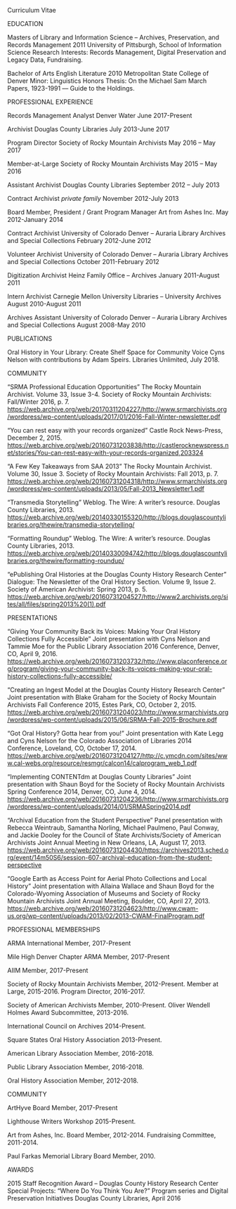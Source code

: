 Curriculum Vitae

EDUCATION

Masters of Library and Information Science – Archives, Preservation, and Records Management 2011
University of Pittsburgh, School of Information Science
Research Interests: Records Management, Digital Preservation and Legacy Data, Fundraising.

Bachelor of Arts English Literature 2010
Metropolitan State College of Denver
Minor: Linguistics
Honors Thesis: On the Michael Sam March Papers, 1923-1991 –– Guide to the Holdings.

PROFESSIONAL EXPERIENCE

Records Management Analyst
Denver Water
June 2017-Present

Archivist 
Douglas County Libraries
July 2013-June 2017

Program Director 
Society of Rocky Mountain Archivists
May 2016 – May 2017

Member-at-Large
Society of Rocky Mountain Archivists
May 2015 – May 2016

Assistant Archivist
Douglas County Libraries
September 2012 – July 2013

Contract Archivist
*private family*
November 2012-July 2013

Board Member, President / Grant Program Manager
Art from Ashes Inc.
May 2012-January 2014

Contract Archivist
University of Colorado Denver – Auraria Library Archives and Special Collections
February 2012-June 2012

Volunteer Archivist
University of Colorado Denver – Auraria Library Archives and Special Collections
October 2011-February 2012

Digitization Archivist
Heinz Family Office – Archives
January 2011-August 2011

Intern Archivist
Carnegie Mellon University Libraries – University Archives
August 2010-August 2011

Archives Assistant 
University of Colorado Denver – Auraria Library Archives and Special Collections
August 2008-May 2010

PUBLICATIONS

Oral History in Your Library: Create Shelf Space for Community Voice
Cyns Nelson with contributions by Adam Speirs. Libraries Unlimited, July 2018.

COMMUNITY

“SRMA Professional Education Opportunities”
The Rocky Mountain Archivist. Volume 33, Issue 3-4. Society of Rocky Mountain Archivists: Fall/Winter 2016, p. 7.
https://web.archive.org/web/20170311204227/http://www.srmarchivists.org/wordpress/wp-content/uploads/2017/01/2016-Fall-Winter-newsletter.pdf

“You can rest easy with your records organized”
Castle Rock News-Press, December 2, 2015.
https://web.archive.org/web/20160731203838/http://castlerocknewspress.net/stories/You-can-rest-easy-with-your-records-organized,203324

“A Few Key Takeaways from SAA 2013”
The Rocky Mountain Archivist. Volume 30, Issue 3. Society of Rocky Mountain Archivists: Fall 2013, p. 7.
https://web.archive.org/web/20160731204318/http://www.srmarchivists.org/wordpress/wp-content/uploads/2013/05/Fall-2013_Newsletter1.pdf

“Transmedia Storytelling”
Weblog. The Wire: A writer’s resource. Douglas County Libraries, 2013.
https://web.archive.org/web/20140330155320/http://blogs.douglascountylibraries.org/thewire/transmedia-storytelling/

“Formatting Roundup”
Weblog. The Wire: A writer’s resource. Douglas County Libraries, 2013.
https://web.archive.org/web/20140330094742/http://blogs.douglascountylibraries.org/thewire/formatting-roundup/

“ePublishing Oral Histories at the Douglas County History Research Center”
Dialogue: The Newsletter of the Oral History Section. Volume 9, Issue 2. Society of American Archivist: Spring 2013, p. 5.
https://web.archive.org/web/20160731204527/http://www2.archivists.org/sites/all/files/spring2013%20(1).pdf

PRESENTATIONS

“Giving Your Community Back its Voices: Making Your Oral History Collections Fully Accessible”
Joint presentation with Cyns Nelson and Tammie Moe for the Public Library Association 2016 Conference, Denver, CO, April 9, 2016.
https://web.archive.org/web/20160731203732/http://www.placonference.org/program/giving-your-community-back-its-voices-making-your-oral-history-collections-fully-accessible/

“Creating an Ingest Model at the Douglas County History Research Center”
Joint presentation with Blake Graham for the Society of Rocky Mountain Archivists Fall Conference 2015, Estes Park, CO, October 2, 2015.
https://web.archive.org/web/20160731204023/http://www.srmarchivists.org/wordpress/wp-content/uploads/2015/06/SRMA-Fall-2015-Brochure.pdf

“Got Oral History? Gotta hear from you!”
Joint presentation with Kate Legg and Cyns Nelson for the Colorado Association of Libraries 2014 Conference, Loveland, CO, October 17, 2014.
https://web.archive.org/web/20160731204127/http://c.ymcdn.com/sites/www.cal-webs.org/resource/resmgr/calcon14/calprogram_web_1.pdf

“Implementing CONTENTdm at Douglas County Libraries”
Joint presentation with Shaun Boyd for the Society of Rocky Mountain Archivists Spring Conference 2014, Denver, CO, June 4, 2014.
https://web.archive.org/web/20160731204236/http://www.srmarchivists.org/wordpress/wp-content/uploads/2014/01/SRMASpring2014.pdf

“Archival Education from the Student Perspective” 
Panel presentation with Rebecca Weintraub, Samantha Norling, Michael Paulmeno, Paul Conway, and Jackie Dooley for the Council of State Archivists/Society of American Archivists Joint Annual Meeting in New Orleans, LA, August 17, 2013.
https://web.archive.org/web/20160731204430/https://archives2013.sched.org/event/14m50S6/session-607-archival-education-from-the-student-perspective

“Google Earth as Access Point for Aerial Photo Collections and Local History”
Joint presentation with Allaina Wallace and Shaun Boyd for the Colorado-Wyoming Association of Museums and Society of Rocky Mountain Archivists Joint Annual Meeting, Boulder, CO, April 27, 2013.
https://web.archive.org/web/20160731204623/http://www.cwam-us.org/wp-content/uploads/2013/02/2013-CWAM-FinalProgram.pdf

PROFESSIONAL MEMBERSHIPS

ARMA International 
Member, 2017-Present

Mile High Denver Chapter ARMA 
Member, 2017-Present

AIIM 
Member, 2017-Present

Society of Rocky Mountain Archivists
Member, 2012-Present.
Member at Large, 2015-2016.
Program Director, 2016-2017.

Society of American Archivists
Member, 2010-Present.
Oliver Wendell Holmes Award Subcommittee, 2013-2016.

International Council on Archives
2014-Present.

Square States Oral History Association
2013-Present.

American Library Association 
Member, 2016-2018.

Public Library Association 
Member, 2016-2018.

Oral History Association 
Member, 2012-2018.

COMMUNITY 

ArtHyve
Board Member, 2017-Present

Lighthouse Writers Workshop 
2015-Present.

Art from Ashes, Inc. 
Board Member, 2012-2014.
Fundraising Committee, 2011-2014.

Paul Farkas Memorial Library
Board Member, 2010.

AWARDS

2015 Staff Recognition Award – Douglas County History Research Center Special Projects: “Where Do You Think You Are?” Program series and Digital Preservation Initiatives
Douglas County Libraries, April 2016
